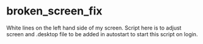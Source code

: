 # broken_screen_fix

White lines on the left hand side of my screen. Script here is to adjust screen and .desktop file to be added in autostart to start this script on login.